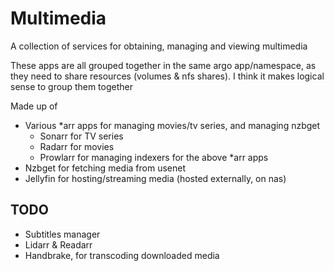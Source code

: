 # Multimedia

A collection of services for obtaining, managing and viewing multimedia

These apps are all grouped together in the same argo app/namespace, as they need to share resources (volumes & nfs shares).
I think it makes logical sense to group them together

Made up of
* Various *arr apps for managing movies/tv series, and managing nzbget
  * Sonarr for TV series
  * Radarr for movies
  * Prowlarr for managing indexers for the above *arr apps
* Nzbget for fetching media from usenet
* Jellyfin for hosting/streaming media (hosted externally, on nas)

## TODO
* Subtitles manager
* Lidarr & Readarr
* Handbrake, for transcoding downloaded media
